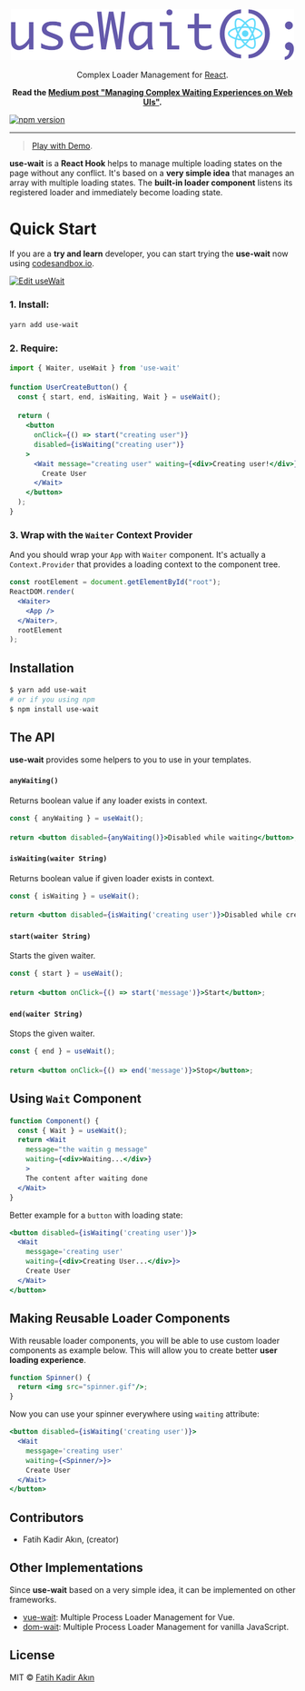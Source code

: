 <p align="center">
<img src="./resources/logo.png" width="500">
</p>
<p align="center">
 Complex Loader Management for <a href="http://reactjs.org/" rel="nofollow" class="rich-diff-level-one">React</a>.
</p>

<p align="center">
 <strong class="rich-diff-level-one">Read the <a href="https://medium.com/@fkadev/managing-complex-waiting-experiences-on-web-uis-29534d2d92a8" rel="nofollow">Medium post "Managing Complex Waiting Experiences on Web UIs"</a>.</strong>
</p>

[![npm version](https://badge.fury.io/js/use-wait.svg)](https://badge.fury.io/js/use-wait)

---

> [Play with Demo](https://codesandbox.io/s/pmp3w1om17).

**use-wait** is a **React Hook** helps to manage multiple loading states on the page without any conflict. It's based on a **very simple idea** that manages an array with multiple loading states. The **built-in loader component** listens its registered loader and immediately become loading state.

# Quick Start

If you are a **try and learn** developer, you can start trying the **use-wait** now using [codesandbox.io](https://codesandbox.io).

[![Edit useWait](https://codesandbox.io/static/img/play-codesandbox.svg)](https://codesandbox.io/s/pmp3w1om17)

### 1. Install:
```bash
yarn add use-wait
```

### 2. Require:

```jsx
import { Waiter, useWait } from 'use-wait'

function UserCreateButton() {
  const { start, end, isWaiting, Wait } = useWait();

  return (
    <button
      onClick={() => start("creating user")}
      disabled={isWaiting("creating user")}
    >
      <Wait message="creating user" waiting={<div>Creating user!</div>}>
        Create User
      </Wait>
    </button>
  );
}
```

### 3. Wrap with the `Waiter` Context Provider

And you should wrap your `App` with `Waiter` component. It's actually a `Context.Provider` that provides a loading context to the component tree.

```jsx
const rootElement = document.getElementById("root");
ReactDOM.render(
  <Waiter>
    <App />
  </Waiter>,
  rootElement
);
```

## Installation

```bash
$ yarn add use-wait
# or if you using npm
$ npm install use-wait
```
## The API

**use-wait** provides some helpers to you to use in your templates.

#### `anyWaiting()`

Returns boolean value if any loader exists in context.

```jsx
const { anyWaiting } = useWait();

return <button disabled={anyWaiting()}>Disabled while waiting</button>;
```

#### `isWaiting(waiter String)`

Returns boolean value if given loader exists in context.

```jsx
const { isWaiting } = useWait();

return <button disabled={isWaiting('creating user')}>Disabled while creating user</button>;
```

#### `start(waiter String)`

Starts the given waiter.

```jsx
const { start } = useWait();

return <button onClick={() => start('message')}>Start</button>;
```

#### `end(waiter String)`

Stops the given waiter.

```jsx
const { end } = useWait();

return <button onClick={() => end('message')}>Stop</button>;
```

## Using `Wait` Component

```jsx
function Component() {
  const { Wait } = useWait();
  return <Wait
    message="the waitin g message"
    waiting={<div>Waiting...</div>}
    >
    The content after waiting done
  </Wait>
}
```

Better example for a `button` with loading state:

```jsx
<button disabled={isWaiting('creating user')}>
  <Wait
    messgage='creating user'
    waiting={<div>Creating User...</div>}>
    Create User
  </Wait>
</button>
```

## Making Reusable Loader Components

With reusable loader components, you will be able to use custom loader components as example below. This will allow you to create better **user loading experience**.

```jsx
function Spinner() {
  return <img src="spinner.gif"/>;
}
```

Now you can use your spinner everywhere using `waiting` attribute:

```jsx
<button disabled={isWaiting('creating user')}>
  <Wait
    messgage='creating user'
    waiting={<Spinner/>}>
    Create User
  </Wait>
</button>
```

## Contributors

 - Fatih Kadir Akın, (creator)

## Other Implementations

Since **use-wait** based on a very simple idea, it can be implemented on other frameworks.

 - [vue-wait](https://github.com/f/vue-wait): Multiple Process Loader Management for Vue.
 - [dom-wait](https://github.com/f/dom-wait): Multiple Process Loader Management for vanilla JavaScript.

## License

MIT © [Fatih Kadir Akın](https://github.com/f)
